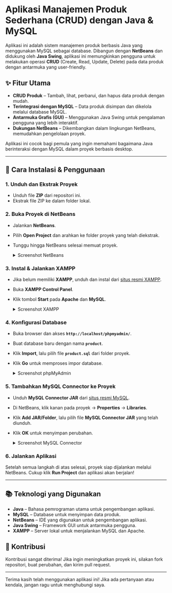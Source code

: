 # Aplikasi Manajemen Produk Sederhana (CRUD) dengan Java & MySQL

Aplikasi ini adalah sistem manajemen produk berbasis Java yang menggunakan MySQL sebagai database. Dibangun dengan **NetBeans** dan didukung oleh **Java Swing**, aplikasi ini memungkinkan pengguna untuk melakukan operasi **CRUD** (Create, Read, Update, Delete) pada data produk dengan antarmuka yang user-friendly.

## ✨ Fitur Utama
- **CRUD Produk** – Tambah, lihat, perbarui, dan hapus data produk dengan mudah.
- **Terintegrasi dengan MySQL** – Data produk disimpan dan dikelola melalui database MySQL.
- **Antarmuka Grafis (GUI)** – Menggunakan Java Swing untuk pengalaman pengguna yang lebih interaktif.
- **Dukungan NetBeans** – Dikembangkan dalam lingkungan NetBeans, memudahkan pengelolaan proyek.

Aplikasi ini cocok bagi pemula yang ingin memahami bagaimana Java berinteraksi dengan MySQL dalam proyek berbasis desktop.

---

## 📌 Cara Instalasi & Penggunaan

### **1. Unduh dan Ekstrak Proyek**
- Unduh file **ZIP** dari repositori ini.
- Ekstrak file ZIP ke dalam folder lokal.

### **2. Buka Proyek di NetBeans**
- Jalankan **NetBeans**.
- Pilih **Open Project** dan arahkan ke folder proyek yang telah diekstrak.
- Tunggu hingga NetBeans selesai memuat proyek.

  <details>
  <summary>Screenshot NetBeans</summary>
  <img src="https://github.com/user-attachments/assets/a52388d0-d1cb-4469-86f8-dffc98a039fb"/>
  </details>

### **3. Instal & Jalankan XAMPP**
- Jika belum memiliki **XAMPP**, unduh dan instal dari [situs resmi XAMPP](https://www.apachefriends.org/download.html).
- Buka **XAMPP Control Panel**.
- Klik tombol **Start** pada **Apache** dan **MySQL**.

  <details>
  <summary>Screenshot XAMPP</summary>
  <img src="https://github.com/user-attachments/assets/2cecc0ca-d783-488a-aac9-992bfc77150b"/>
  </details>

### **4. Konfigurasi Database**
- Buka browser dan akses **`http://localhost/phpmyadmin/`**.
- Buat database baru dengan nama **`product`**.
- Klik **Import**, lalu pilih file **`product.sql`** dari folder proyek.
- Klik **Go** untuk memproses impor database.

  <details>
  <summary>Screenshot phpMyAdmin</summary>
  <img src="https://github.com/user-attachments/assets/a4c5cf2b-dff6-477a-9470-061b3a4a85e8"/>
  </details>

### **5. Tambahkan MySQL Connector ke Proyek**
- Unduh **MySQL Connector JAR** dari [situs resmi MySQL](https://downloads.mysql.com/archives/c-j/).
- Di NetBeans, klik kanan pada proyek → **Properties** → **Libraries**.
- Klik **Add JAR/Folder**, lalu pilih file **MySQL Connector JAR** yang telah diunduh.
- Klik **OK** untuk menyimpan perubahan.

  <details>
  <summary>Screenshot MySQL Connector</summary>
  <img src="https://github.com/user-attachments/assets/f9a9b704-aec2-4e89-b33d-29a0b8775b9c"/>
  </details>

### **6. Jalankan Aplikasi**
Setelah semua langkah di atas selesai, proyek siap dijalankan melalui NetBeans. Cukup klik **Run Project** dan aplikasi akan berjalan!

---

## 📚 Teknologi yang Digunakan
- **Java** – Bahasa pemrograman utama untuk pengembangan aplikasi.
- **MySQL** – Database untuk menyimpan data produk.
- **NetBeans** – IDE yang digunakan untuk pengembangan aplikasi.
- **Java Swing** – Framework GUI untuk antarmuka pengguna.
- **XAMPP** – Server lokal untuk menjalankan MySQL dan Apache.

## 🤝 Kontribusi
Kontribusi sangat diterima! Jika ingin meningkatkan proyek ini, silakan fork repositori, buat perubahan, dan kirim pull request.

---

Terima kasih telah menggunakan aplikasi ini! Jika ada pertanyaan atau kendala, jangan ragu untuk menghubungi saya.

